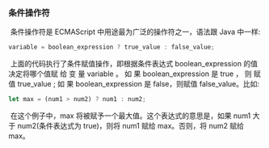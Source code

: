 ### 条件操作符

​	条件操作符是 ECMAScript 中用途最为广泛的操作符之一，语法跟 Java 中一样:

```javascript
variable = boolean_expression ? true_value : false_value;
```

​	上面的代码执行了条件赋值操作，即根据条件表达式 boolean_expression 的值决定将哪个值赋 给 变 量 variable 。 如 果 boolean_expression 是 true ， 则 赋 值 true_value ; 如 果 boolean_expression 是 false，则赋值 false_value。比如:

```javascript
let max = (num1 > num2) ? num1 : num2;
```

​	在这个例子中，max 将被赋予一个最大值。这个表达式的意思是，如果 num1 大于 num2(条件表达式为 true)，则将 num1 赋给 max。否则，将 num2 赋给 max。